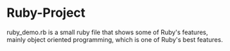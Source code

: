 # Ruby-Project

ruby_demo.rb is a small ruby file that shows some of Ruby's features, mainly object oriented programming, which is one of Ruby's best features.
